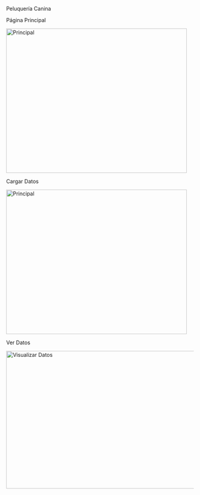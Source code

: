 Peluquería Canina

Página Principal

<img width="485" height="388" alt="Principal" src="https://github.com/user-attachments/assets/c70a8c58-26cf-4d24-af9b-b6e0def60551" />

Cargar Datos

<img width="485" height="388" alt="Principal" src="https://github.com/user-attachments/assets/708880e5-4f21-4129-a053-7a4e775863ec" />

Ver Datos

<img width="514" height="370" alt="Visualizar Datos" src="https://github.com/user-attachments/assets/3b50ab50-b10f-48cf-adfb-65b1e460cb42" />
